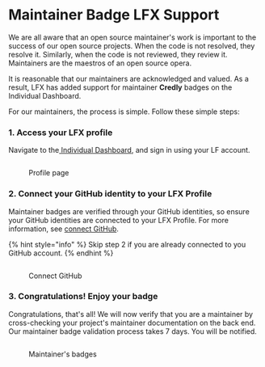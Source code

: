 # Maintainer Badge LFX Support

We are all aware that an open source maintainer's work is important to the success of our open source projects. When the code is not resolved, they resolve it. Similarly, when the code is not reviewed, they review it. Maintainers are the maestros of an open source opera.

It is reasonable that our maintainers are acknowledged and valued. As a result, LFX has added support for maintainer **Credly** badges on the Individual Dashboard.

For our maintainers, the process is simple. Follow these simple steps:

### 1. Access your LFX profile

Navigate to the[ Individual Dashboard](http://openprofile.dev/), and sign in using your LF account.

<figure><img src="../../.gitbook/assets/profile page (maintainer).PNG" alt=""><figcaption><p>Profile page</p></figcaption></figure>

### 2. **Connect your GitHub identity to your LFX Profile**

Maintainer badges are verified through your GitHub identities, so ensure your GitHub identities are connected to your LFX Profile. For more information, see [connect GitHub](../settings/connect-accounts.md).

{% hint style="info" %}
Skip step 2 if you are already connected to you GitHub account.
{% endhint %}

<figure><img src="../../.gitbook/assets/connect github.PNG" alt=""><figcaption><p>Connect GitHub</p></figcaption></figure>

### **3. Congratulations! Enjoy your badge**

Congratulations, that's all! We will now verify that you are a maintainer by cross-checking your project's maintainer documentation on the back end. Our maintainer badge validation process takes 7 days. You will be notified.

<figure><img src="../../.gitbook/assets/Maintainer badges.PNG" alt=""><figcaption><p>Maintainer's badges</p></figcaption></figure>
